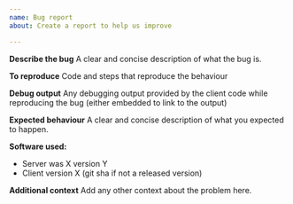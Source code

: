 ```yaml
---
name: Bug report
about: Create a report to help us improve

---
```


**Describe the bug**
A clear and concise description of what the bug is.

**To reproduce**
Code and steps that reproduce the behaviour

**Debug output**
Any debugging output provided by the client code while reproducing the bug (either embedded to link to the output)

**Expected behaviour**
A clear and concise description of what you expected to happen.

**Software used:**
- Server was X version Y
- Client version X (git sha if not a released version)

**Additional context**
Add any other context about the problem here.
